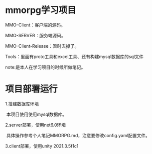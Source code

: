 # mmorpg学习项目

MMO-Client：客户端的源码。

MMO-SERVER：服务端源码。

MMO-Client-Release：暂时去掉了。

Tools：里面有proto工具和excel工具、还有构建mysql数据库的sql文件

note:是本人在学习项目的时候所做笔记。



# 项目部署运行

1.搭建数据库环境

​	本项目使用使用mysql数据库。

2.server部署，使用net6.0环境

​	具体操作参考个人笔记MMORPG.md，注意要修改config.yaml配置文件。

3.client部署，使用unity 2021.3.5f1c1